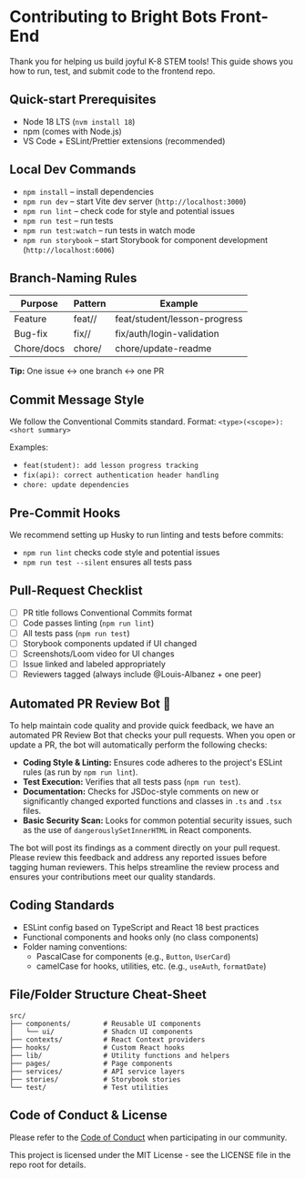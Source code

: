 # Contributing to Bright Bots Front-End

Thank you for helping us build joyful K-8 STEM tools! This guide shows you how to run, test, and submit code to the frontend repo.

## Quick-start Prerequisites

- Node 18 LTS (`nvm install 18`)
- npm (comes with Node.js)
- VS Code + ESLint/Prettier extensions (recommended)

## Local Dev Commands

- `npm install` – install dependencies
- `npm run dev` – start Vite dev server (`http://localhost:3000`)
- `npm run lint` – check code for style and potential issues
- `npm run test` – run tests
- `npm run test:watch` – run tests in watch mode
- `npm run storybook` – start Storybook for component development (`http://localhost:6006`)

## Branch-Naming Rules

| Purpose    | Pattern            | Example                       |
|------------|--------------------|------------------------------ |
| Feature    | feat/<area>/<slug> | feat/student/lesson-progress  |
| Bug-fix    | fix/<area>/<slug>  | fix/auth/login-validation     |
| Chore/docs | chore/<slug>       | chore/update-readme           |

**Tip:** One issue ↔ one branch ↔ one PR

## Commit Message Style

We follow the Conventional Commits standard. Format: `<type>(<scope>): <short summary>`

Examples:
- `feat(student): add lesson progress tracking`
- `fix(api): correct authentication header handling`
- `chore: update dependencies`

## Pre-Commit Hooks

We recommend setting up Husky to run linting and tests before commits:
- `npm run lint` checks code style and potential issues
- `npm run test --silent` ensures all tests pass

## Pull-Request Checklist

- [ ] PR title follows Conventional Commits format
- [ ] Code passes linting (`npm run lint`)
- [ ] All tests pass (`npm run test`)
- [ ] Storybook components updated if UI changed
- [ ] Screenshots/Loom video for UI changes
- [ ] Issue linked and labeled appropriately
- [ ] Reviewers tagged (always include @Louis-Albanez + one peer)

## Automated PR Review Bot 🤖

To help maintain code quality and provide quick feedback, we have an automated PR Review Bot that checks your pull requests. When you open or update a PR, the bot will automatically perform the following checks:

*   **Coding Style & Linting:** Ensures code adheres to the project's ESLint rules (as run by `npm run lint`).
*   **Test Execution:** Verifies that all tests pass (`npm run test`).
*   **Documentation:** Checks for JSDoc-style comments on new or significantly changed exported functions and classes in `.ts` and `.tsx` files.
*   **Basic Security Scan:** Looks for common potential security issues, such as the use of `dangerouslySetInnerHTML` in React components.

The bot will post its findings as a comment directly on your pull request. Please review this feedback and address any reported issues before tagging human reviewers. This helps streamline the review process and ensures your contributions meet our quality standards.

## Coding Standards

- ESLint config based on TypeScript and React 18 best practices
- Functional components and hooks only (no class components)
- Folder naming conventions:
  - PascalCase for components (e.g., `Button`, `UserCard`)
  - camelCase for hooks, utilities, etc. (e.g., `useAuth`, `formatDate`)

## File/Folder Structure Cheat-Sheet

```
src/
├── components/        # Reusable UI components
│   └── ui/            # Shadcn UI components
├── contexts/          # React Context providers
├── hooks/             # Custom React hooks
├── lib/               # Utility functions and helpers
├── pages/             # Page components
├── services/          # API service layers
├── stories/           # Storybook stories
└── test/              # Test utilities
```

## Code of Conduct & License

Please refer to the [Code of Conduct](/CODE_OF_CONDUCT.md) when participating in our community.

This project is licensed under the MIT License - see the LICENSE file in the repo root for details.
